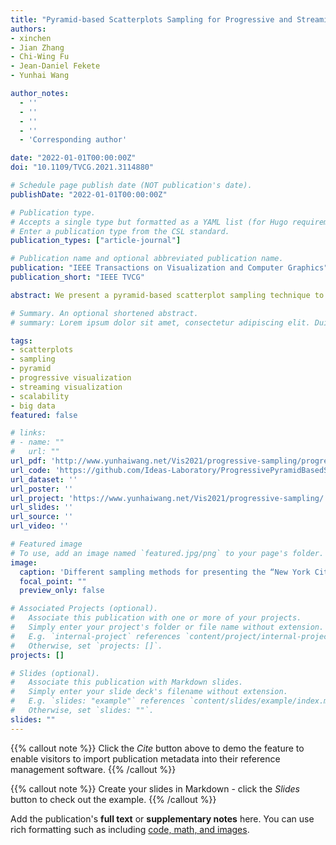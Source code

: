 ```yaml
---
title: "Pyramid-based Scatterplots Sampling for Progressive and Streaming Data Visualization"
authors:
- xinchen
- Jian Zhang
- Chi-Wing Fu
- Jean-Daniel Fekete
- Yunhai Wang

author_notes:
  - ''
  - ''
  - ''
  - ''
  - 'Corresponding author'

date: "2022-01-01T00:00:00Z"
doi: "10.1109/TVCG.2021.3114880"

# Schedule page publish date (NOT publication's date).
publishDate: "2022-01-01T00:00:00Z"

# Publication type.
# Accepts a single type but formatted as a YAML list (for Hugo requirements).
# Enter a publication type from the CSL standard.
publication_types: ["article-journal"]

# Publication name and optional abbreviated publication name.
publication: "IEEE Transactions on Visualization and Computer Graphics"
publication_short: "IEEE TVCG"

abstract: We present a pyramid-based scatterplot sampling technique to avoid overplotting and enable progressive and streaming visualization of large data. Our technique is based on a multiresolution pyramid-based decomposition of the underlying density map and makes use of the density values in the pyramid to guide the sampling at each scale for preserving the relative data densities and outliers. We show that our technique is competitive in quality with state-of-the-art methods and runs faster by about an order of magnitude. Also, we have adapted it to deliver progressive and streaming data visualization by processing the data in chunks and updating the scatterplot areas with visible changes in the density map. A quantitative evaluation shows that our approach generates stable and faithful progressive samples that are comparable to the state-of-the-art method in preserving relative densities and superior to it in keeping outliers and stability when switching frames. We present two case studies that demonstrate the effectiveness of our approach for exploring large data.

# Summary. An optional shortened abstract.
# summary: Lorem ipsum dolor sit amet, consectetur adipiscing elit. Duis posuere tellus ac convallis placerat. Proin tincidunt magna sed ex sollicitudin condimentum.

tags:
- scatterplots
- sampling
- pyramid
- progressive visualization
- streaming visualization
- scalability
- big data
featured: false

# links:
# - name: ""
#   url: ""
url_pdf: 'http://www.yunhaiwang.net/Vis2021/progressive-sampling/progressive_sampling.pdf'
url_code: 'https://github.com/Ideas-Laboratory/ProgressivePyramidBasedSampling'
url_dataset: ''
url_poster: ''
url_project: 'https://www.yunhaiwang.net/Vis2021/progressive-sampling/'
url_slides: ''
url_source: ''
url_video: ''

# Featured image
# To use, add an image named `featured.jpg/png` to your page's folder. 
image:
  caption: 'Different sampling methods for presenting the “New York City TLC Trip Record” data with 2 million data points, which are partitioned into chunks, each of 100k data points. (a) The opaque scatterplot is overlaid on the New York map and rendered as (b) a transparent density map, where some major features are highlighted. (c,d,e) The top and bottom rows show the results of different sampling methods in the 9th and 10th frames, respectively, where each result has around 1K points sampled from the original data chunk. Comparing (c) reservoir sampling [28], (d) KD-tree-based sampling [10], and (e) our progressive pyramid-based sampling, we can find our method more consistent in preserving high-density areas (see the LGA and JFK airports circled in green) and low-density areas (see the Expressway interstate 678 labeled by a red rectangle), while maintaining the density difference between different regions (see the Staten Island and the west bank of the Hudson River labeled by the purple and yellow dashed boxes).'
  focal_point: ""
  preview_only: false

# Associated Projects (optional).
#   Associate this publication with one or more of your projects.
#   Simply enter your project's folder or file name without extension.
#   E.g. `internal-project` references `content/project/internal-project/index.md`.
#   Otherwise, set `projects: []`.
projects: []

# Slides (optional).
#   Associate this publication with Markdown slides.
#   Simply enter your slide deck's filename without extension.
#   E.g. `slides: "example"` references `content/slides/example/index.md`.
#   Otherwise, set `slides: ""`.
slides: ""
---
```


{{% callout note %}}
Click the *Cite* button above to demo the feature to enable visitors to import publication metadata into their reference management software.
{{% /callout %}}

{{% callout note %}}
Create your slides in Markdown - click the *Slides* button to check out the example.
{{% /callout %}}

Add the publication's **full text** or **supplementary notes** here. You can use rich formatting such as including [code, math, and images](https://docs.hugoblox.com/content/writing-markdown-latex/).

